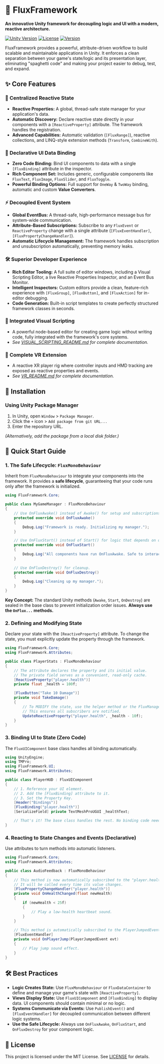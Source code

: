 # 🚀 FluxFramework

**An innovative Unity framework for decoupling logic and UI with a modern, reactive architecture.**

[![Unity Version](https://img.shields.io/badge/Unity-2021.3%2B-blue.svg)](https://unity3d.com/get-unity/download)
[![License](https://img.shields.io/badge/License-MIT-green.svg)](LICENSE)
[![Version](https://img.shields.io/badge/Version-1.2.0-orange.svg)](package.json)

FluxFramework provides a powerful, attribute-driven workflow to build scalable and maintainable applications in Unity. It enforces a clean separation between your game's state/logic and its presentation layer, eliminating "spaghetti code" and making your project easier to debug, test, and expand.

## ✨ Core Features

### 🔄 **Centralized Reactive State**
- **Reactive Properties:** A global, thread-safe state manager for your application's data.
- **Automatic Discovery:** Declare reactive state directly in your components with a `[ReactiveProperty]` attribute. The framework handles the registration.
- **Advanced Capabilities:** Automatic validation (`[FluxRange]`), reactive collections, and LINQ-style extension methods (`Transform`, `CombineWith`).

### 🎯 **Declarative UI Data Binding**
- **Zero Code Binding:** Bind UI components to data with a single `[FluxBinding]` attribute in the inspector.
- **Rich Component Set:** Includes generic, configurable components like `FluxText`, `FluxImage`, `FluxSlider`, and `FluxToggle`.
- **Powerful Binding Options:** Full support for `OneWay` & `TwoWay` binding, automatic and custom **Value Converters**.

### ⚡ **Decoupled Event System**
- **Global EventBus:** A thread-safe, high-performance message bus for system-wide communication.
- **Attribute-Based Subscriptions:** Subscribe to any `FluxEvent` or `ReactiveProperty` change with a single attribute (`[FluxEventHandler]`, `[FluxPropertyChangeHandler]`).
- **Automatic Lifecycle Management:** The framework handles subscription and unsubscription automatically, preventing memory leaks.

### 🛠️ **Superior Developer Experience**
- **Rich Editor Tooling:** A full suite of editor windows, including a Visual Scripting Editor, a live Reactive Properties Inspector, and an Event Bus Monitor.
- **Intelligent Inspectors:** Custom editors provide a clean, feature-rich experience with `[FluxGroup]`, `[FluxButton]`, and `[FluxAction]` for in-editor debugging.
- **Code Generation:** Built-in script templates to create perfectly structured framework classes in seconds.

### 🎨 **Integrated Visual Scripting**
- A powerful node-based editor for creating game logic without writing code, fully integrated with the framework's core systems.
- *See [VISUAL_SCRIPTING_README.md](VISUAL_SCRIPTING_README.md) for complete documentation.*

### 🥽 **Complete VR Extension**
- A reactive XR player rig where controller inputs and HMD tracking are exposed as reactive properties and events.
- *See [VR_README.md](VR_README.md) for complete documentation.*

## 🚀 Installation

### Using Unity Package Manager
1. In Unity, open `Window` > `Package Manager`.
2. Click the `+` icon > `Add package from git URL...`
3. Enter the repository URL.

*(Alternatively, add the package from a local disk folder.)*

## 🎯 Quick Start Guide

### 1. The Safe Lifecycle: `FluxMonoBehaviour`

Inherit from `FluxMonoBehaviour` to integrate your components into the framework. It provides a **safe lifecycle**, guaranteeing that your code runs only after the framework is initialized.

```csharp
using FluxFramework.Core;

public class MyGameManager : FluxMonoBehaviour
{
    // Use OnFluxAwake() instead of Awake() for setup and subscriptions.
    protected override void OnFluxAwake()
    {
        Debug.Log("Framework is ready. Initializing my manager.");
    }

    // Use OnFluxStart() instead of Start() for logic that depends on other components.
    protected override void OnFluxStart()
    {
        Debug.Log("All components have run OnFluxAwake. Safe to interact now.");
    }
    
    // Use OnFluxDestroy() for cleanup.
    protected override void OnFluxDestroy()
    {
        Debug.Log("Cleaning up my manager.");
    }
}
```
**Key Concept:** The standard Unity methods (`Awake`, `Start`, `OnDestroy`) are sealed in the base class to prevent initialization order issues. **Always use the `OnFlux...` methods.**

### 2. Defining and Modifying State

Declare your state with the `[ReactiveProperty]` attribute. To change the state, you must explicitly update the property through the framework.

```csharp
using FluxFramework.Core;
using FluxFramework.Attributes;

public class PlayerStats : FluxMonoBehaviour
{
    // The attribute declares the property and its initial value.
    // The private field serves as a convenient, read-only cache.
    [ReactiveProperty("player.health")]
    private float _health = 100f;

    [FluxButton("Take 10 Damage")]
    private void TakeDamage()
    {
        // To MODIFY the state, use the helper method or the FluxManager directly.
        // This ensures all subscribers are notified.
        UpdateReactiveProperty("player.health", _health - 10f);
    }
}
```

### 3. Binding UI to State (Zero Code)

The `FluxUIComponent` base class handles all binding automatically.

```csharp
using UnityEngine;
using TMPro;
using FluxFramework.UI;
using FluxFramework.Attributes;

public class PlayerHUD : FluxUIComponent
{
    // 1. Reference your UI element.
    // 2. Add the [FluxBinding] attribute to it.
    // 3. Set the Property Key.
    [Header("Bindings")]
    [FluxBinding("player.health")]
    [SerializeField] private TextMeshProUGUI _healthText;

    // That's it! The base class handles the rest. No binding code needed.
}
```

### 4. Reacting to State Changes and Events (Declarative)

Use attributes to turn methods into automatic listeners.

```csharp
using FluxFramework.Core;
using FluxFramework.Attributes;

public class AudioFeedback : FluxMonoBehaviour
{
    // This method is now automatically subscribed to the "player.health" property.
    // It will be called every time its value changes.
    [FluxPropertyChangeHandler("player.health")]
    private void OnHealthChanged(float newHealth)
    {
        if (newHealth < 25f)
        {
            // Play a low-health heartbeat sound.
        }
    }
    
    // This method is automatically subscribed to the PlayerJumpedEvent.
    [FluxEventHandler]
    private void OnPlayerJump(PlayerJumpedEvent evt)
    {
        // Play jump sound effect.
    }
}
```

## 🛠️ Best Practices

*   **Logic Creates State:** Use `FluxMonoBehaviour` or `FluxDataContainer` to define and manage your game's state with `[ReactiveProperty]`.
*   **Views Display State:** Use `FluxUIComponent` and `[FluxBinding]` to display data. UI components should contain minimal or no logic.
*   **Systems Communicate via Events:** Use `PublishEvent()` and `[FluxEventHandler]` for decoupled communication between different logic systems.
*   **Use the Safe Lifecycle:** Always use `OnFluxAwake`, `OnFluxStart`, and `OnFluxDestroy` for your component logic.

## 📄 License

This project is licensed under the MIT License. See [LICENSE](LICENSE) for details.